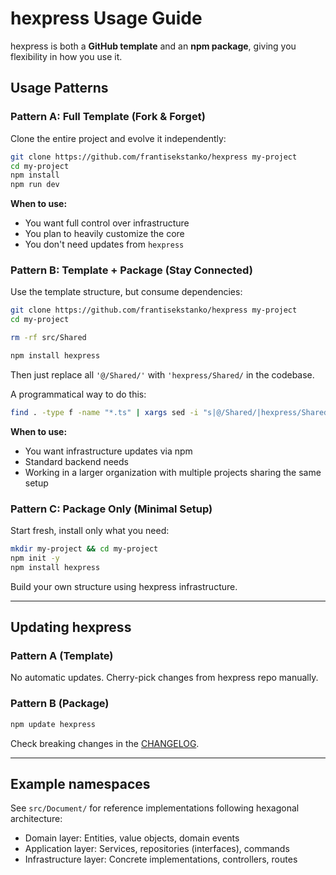 # hexpress Usage Guide

hexpress is both a **GitHub template** and an **npm package**,
giving you flexibility in how you use it.

## Usage Patterns

### Pattern A: Full Template (Fork & Forget)

Clone the entire project and evolve it independently:

```bash
git clone https://github.com/frantisekstanko/hexpress my-project
cd my-project
npm install
npm run dev
```

**When to use:**
- You want full control over infrastructure
- You plan to heavily customize the core
- You don't need updates from `hexpress`

### Pattern B: Template + Package (Stay Connected)

Use the template structure, but consume dependencies:

```bash
git clone https://github.com/frantisekstanko/hexpress my-project
cd my-project

rm -rf src/Shared

npm install hexpress
```

Then just replace all `'@/Shared/'` with `'hexpress/Shared/` in the codebase.

A programmatical way to do this:

```bash
find . -type f -name "*.ts" | xargs sed -i "s|@/Shared/|hexpress/Shared/|g"
```

**When to use:**
- You want infrastructure updates via npm
- Standard backend needs
- Working in a larger organization with multiple projects sharing the same setup

### Pattern C: Package Only (Minimal Setup)

Start fresh, install only what you need:

```bash
mkdir my-project && cd my-project
npm init -y
npm install hexpress
```

Build your own structure using hexpress infrastructure.

---

## Updating hexpress

### Pattern A (Template)
No automatic updates. Cherry-pick changes from hexpress repo manually.

### Pattern B (Package)
```bash
npm update hexpress
```

Check breaking changes in the [CHANGELOG](./CHANGELOG.md).

---

## Example namespaces

See `src/Document/` for reference implementations following hexagonal architecture:
- Domain layer: Entities, value objects, domain events
- Application layer: Services, repositories (interfaces), commands
- Infrastructure layer: Concrete implementations, controllers, routes
